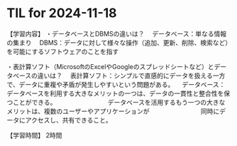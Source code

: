 # TIL for 2024-11-18
【学習内容】
・データベースとDBMSの違いは？
　データベース：単なる情報の集まり
　DBMS：データに対して様々な操作（追加、更新、削除、検索など）を可能にするソフトウェアのことを指す

・表計算ソフト（MicrosoftのExcelやGoogleのスプレッドシートなど）とデータベースの違いは？
　表計算ソフト：シンプルで直感的にデータを扱える一方で、データに重複や矛盾が発生しやすいという問題がある。
　データベース：データベースを利用する大きなメリットの一つは、データの一貫性と整合性を保つことができる。
　　　　　　　　データベースを活用するもう一つの大きなメリットは、複数のユーザーやアプリケーションが
　　　　　　　　同時にデータにアクセスし、共有できること。

【学習時間】
2時間

